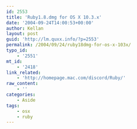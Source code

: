 ```yaml
---
id: 2553
title: 'Ruby1.8.dmg for OS X 10.3.x'
date: '2004-09-24T14:00:53+00:00'
author: Kellan
layout: post
guid: 'http://lm.quxx.info/?p=2553'
permalink: /2004/09/24/ruby18dmg-for-os-x-103x/
typo_id:
    - '2551'
mt_id:
    - '2418'
link_related:
    - 'http://homepage.mac.com/discord/Ruby/'
raw_content:
    - ''
categories:
    - Aside
tags:
    - osx
    - ruby
---
```


